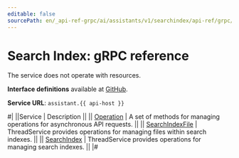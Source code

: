 ```yaml
---
editable: false
sourcePath: en/_api-ref-grpc/ai/assistants/v1/searchindex/api-ref/grpc/index.md
---
```


# Search Index: gRPC reference

The service does not operate with resources.

**Interface definitions** available at [GitHub](https://github.com/yandex-cloud/cloudapi/tree/master/yandex/cloud/ai/assistants/v1/searchindex).

**Service URL**: `assistant.{{ api-host }}`

#|
||Service | Description ||
|| [Operation](Operation/index.md) | A set of methods for managing operations for asynchronous API requests. ||
|| [SearchIndexFile](SearchIndexFile/index.md) | ThreadService provides operations for managing files within search indexes. ||
|| [SearchIndex](SearchIndex/index.md) | ThreadService provides operations for managing search indexes. ||
|#